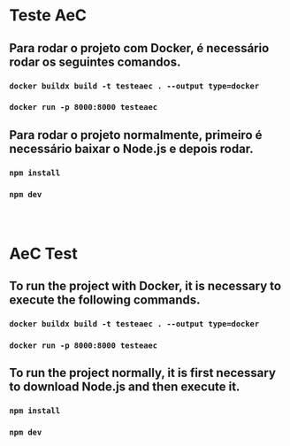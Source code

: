 # Teste AeC

## Para rodar o projeto com Docker, é necessário rodar os seguintes comandos.

### ```docker buildx build -t testeaec . --output type=docker```
### ```docker run -p 8000:8000 testeaec```

## Para rodar o projeto normalmente, primeiro é necessário baixar o Node.js e depois rodar.

### ```npm install```
### ```npm dev```

### &nbsp;

# AeC Test

## To run the project with Docker, it is necessary to execute the following commands.

### ```docker buildx build -t testeaec . --output type=docker```
### ```docker run -p 8000:8000 testeaec```

## To run the project normally, it is first necessary to download Node.js and then execute it.

### ```npm install```
### ```npm dev```
